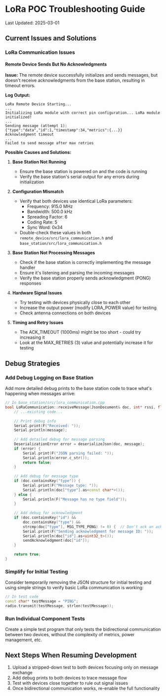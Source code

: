 # LoRa POC Troubleshooting Guide

Last Updated: 2025-03-01

## Current Issues and Solutions

### LoRa Communication Issues

#### Remote Device Sends But No Acknowledgments

**Issue:** The remote device successfully initializes and sends messages, but doesn't receive acknowledgments from the base station, resulting in timeout errors.

**Log Output:**
```
LoRa Remote Device Starting...
...
Initializing LoRa module with correct pin configuration... LoRa module initialized!
...
Sending message (attempt 1): {"type":"data","id":1,"timestamp":34,"metrics":{...}}
Acknowledgment timeout
...
Failed to send message after max retries
```

**Possible Causes and Solutions:**

1. **Base Station Not Running**
   - Ensure the base station is powered on and the code is running
   - Verify the base station's serial output for any errors during initialization

2. **Configuration Mismatch**
   - Verify that both devices use identical LoRa parameters:
     - Frequency: 915.0 MHz
     - Bandwidth: 500.0 kHz
     - Spreading Factor: 6
     - Coding Rate: 5
     - Sync Word: 0x34
   - Double-check these values in both `remote_device/src/lora_communication.h` and `base_station/src/lora_communication.h`

3. **Base Station Not Processing Messages**
   - Check if the base station is correctly implementing the message handler
   - Ensure it's listening and parsing the incoming messages
   - Verify the base station properly sends acknowledgment (PONG) responses

4. **Hardware Signal Issues**
   - Try testing with devices physically close to each other
   - Increase the output power (modify LORA_POWER value) for testing
   - Check antenna connections on both devices

5. **Timing and Retry Issues**
   - The ACK_TIMEOUT (1000ms) might be too short - could try increasing it
   - Look at the MAX_RETRIES (3) value and potentially increase it for testing

## Debug Strategies

### Add Debug Logging on Base Station

Add more detailed debug prints to the base station code to trace what's happening when messages arrive:

```cpp
// In base_station/src/lora_communication.cpp
bool LoRaCommunication::receiveMessage(JsonDocument& doc, int* rssi, float* snr) {
    // ...existing code...
    
    // Print debug info
    Serial.print(F("Received: "));
    Serial.println(message);
    
    // Add detailed debug for message parsing
    DeserializationError error = deserializeJson(doc, message);
    if (error) {
        Serial.print(F("JSON parsing failed: "));
        Serial.println(error.c_str());
        return false;
    }
    
    // Add debug for message type
    if (doc.containsKey("type")) {
        Serial.print(F("Message type: "));
        Serial.println(doc["type"].as<const char*>());
    } else {
        Serial.println(F("Message has no type field"));
    }
    
    // Add debug for acknowledgment
    if (doc.containsKey("id") && 
        doc.containsKey("type") && 
        strcmp(doc["type"], MSG_TYPE_PONG) != 0) {  // Don't ack an ack
        Serial.print(F("Sending acknowledgment for message ID: "));
        Serial.println(doc["id"].as<uint32_t>());
        sendAcknowledgment(doc["id"]);
    }
    
    return true;
}
```

### Simplify for Initial Testing

Consider temporarily removing the JSON structure for initial testing and using simple strings to verify basic LoRa communication is working:

```cpp
// In test code
const char* testMessage = "PING";
radio.transmit(testMessage, strlen(testMessage));
```

### Run Individual Component Tests

Create a simple test program that only tests the bidirectional communication between two devices, without the complexity of metrics, power management, etc.

## Next Steps When Resuming Development

1. Upload a stripped-down test to both devices focusing only on message exchange
2. Add debug prints to both devices to trace message flow
3. Test with devices close together to rule out signal issues
4. Once bidirectional communication works, re-enable the full functionality
